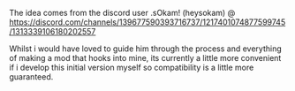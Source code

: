 The idea comes from the discord user .sOkam! (heysokam) @ https://discord.com/channels/139677590393716737/1217401074877599745/1313339106180202557

Whilst i would have loved to guide him through the process and everything of making a mod that hooks into mine,
its currently a little more convenient if i develop this initial version myself so compatibility is a little more guaranteed.
